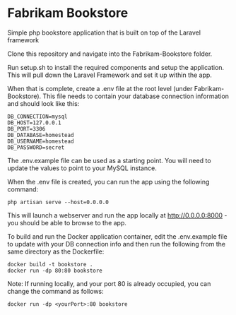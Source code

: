 # Fabrikam Bookstore

Simple php bookstore application that is built on top of the Laravel framework

Clone this repository and navigate into the Fabrikam-Bookstore folder. 

Run setup.sh to install the required components and setup the application. This will pull down the Laravel Framework and set it up within the app.

When that is complete, create a .env file at the root level (under Fabrikam-Bookstore). This file needs to contain your database connection information and should look like this:

	DB_CONNECTION=mysql
	DB_HOST=127.0.0.1
	DB_PORT=3306
	DB_DATABASE=homestead
	DB_USERNAME=homestead
	DB_PASSWORD=secret

The .env.example file can be used as a starting point. You will need to update the values to point to your MySQL instance.

When the .env file is created, you can run the app using the following command:

	php artisan serve --host=0.0.0.0

This will launch a webserver and run the app locally at http://0.0.0.0:8000 - you should be able to browse to the app.


To build and run the Docker application container, edit the .env.example file to update with your DB connection info and then run the following from the same directory as the Dockerfile:

	docker build -t bookstore .
	docker run -dp 80:80 bookstore

Note: If running locally, and your port 80 is already occupied, you can change the command as follows:

	docker run -dp <yourPort>:80 bookstore
